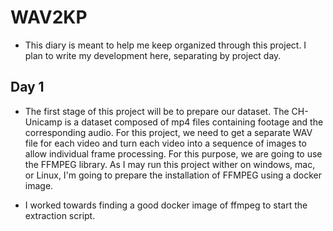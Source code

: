 # WAV2KP

- This diary is meant to help me keep organized through this project. I plan to write my development here, separating by project day.

## Day 1

- The first stage of this project will be to prepare our dataset. The CH-Unicamp is a dataset composed of mp4 files containing footage and the corresponding audio. For this project, we need to get a separate WAV file for each video and turn each video into a sequence of images to allow individual frame processing. For this purpose, we are going to use the FFMPEG library. As I may run this project wither on windows, mac, or Linux, I'm going to prepare the installation of FFMPEG using a docker image.

- I worked towards finding a good docker image of ffmpeg to start the extraction script.